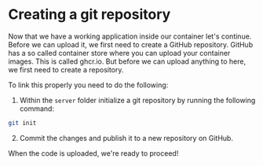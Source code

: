 # Creating a git repository

Now that we have a working application inside our container let's continue. Before we can upload it, we first need to create a GitHub repository. GitHub has a so called container store where you can upload your container images. This is called ghcr.io. But before we can upload anything to here, we first need to create a repository.

To link this properly you need to do the following:

1. Within the `server` folder initialize a git repository by running the following command:

```bash
git init
```

2. Commit the changes and publish it to a new repository on GitHub.

When the code is uploaded, we're ready to proceed!
